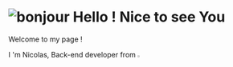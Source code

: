 # ![bonjour](https://user-images.githubusercontent.com/91179295/164259751-403554ed-db2b-4a49-a507-926a8910d664.gif) Hello ! Nice to see You
Welcome to my page !
<p>
I 'm Nicolas, Back-end developer from <img width="3%" src="https://user-images.githubusercontent.com/91179295/164263265-b3a8ea3e-9314-4cb7-8dfc-400cd8b60b6a.png">
</p>





